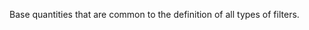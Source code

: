 Base quantities that are common to the definition of all types of filters.

<!-- end of short definition -->

